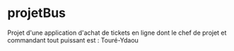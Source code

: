 # projetBus
Projet d'une application d'achat de tickets en ligne dont le chef de projet et commandant tout puissant est : Touré-Ydaou
